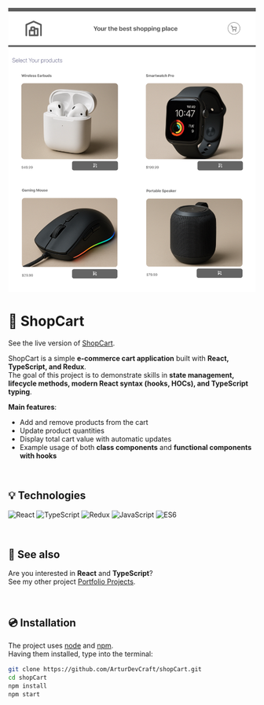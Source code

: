 ![app screenshot](./assets/layout.png)

# 🛒 ShopCart

See the live version of [ShopCart](https://shop-cart-dun.vercel.app/).

ShopCart is a simple **e-commerce cart application** built with **React, TypeScript, and Redux**.  
The goal of this project is to demonstrate skills in **state management, lifecycle methods, modern React syntax (hooks, HOCs), and TypeScript typing**.

**Main features**:

- Add and remove products from the cart
- Update product quantities
- Display total cart value with automatic updates
- Example usage of both **class components** and **functional components with hooks**

&nbsp;

## 💡 Technologies

![React](https://img.shields.io/badge/react-%2320232a.svg?style=for-the-badge&logo=react&logoColor=%2361DAFB)
![TypeScript](https://img.shields.io/badge/typescript-%23007ACC.svg?style=for-the-badge&logo=typescript&logoColor=white)
![Redux](https://img.shields.io/badge/redux-%23593d88.svg?style=for-the-badge&logo=redux&logoColor=white)
![JavaScript](https://img.shields.io/badge/javascript-%23323330.svg?style=for-the-badge&logo=javascript&logoColor=%23F7DF1E)
![ES6](https://img.shields.io/badge/ES6-%23F7DF1E.svg?style=for-the-badge&logo=javascript&logoColor=black)

&nbsp;

## 🔗 See also

Are you interested in **React** and **TypeScript**?  
See my other project [Portfolio Projects](https://github.com/ArturDevCraft).

&nbsp;

## 💿 Installation

The project uses [node](https://nodejs.org/en/) and [npm](https://www.npmjs.com/).  
Having them installed, type into the terminal:

```bash
git clone https://github.com/ArturDevCraft/shopCart.git
cd shopCart
npm install
npm start
```

